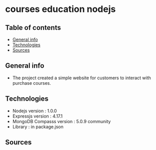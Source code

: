 # courses education nodejs
## Table of contents
* [General info](#general-info)
* [Technologies](#technologies)
* [Sources](#source)
## General info
* The project created a simple website for customers to interact with purchase courses.
## Technologies
* Nodejs version : 1.0.0
* Expressjs version :  4.17.1
* MongoDB Compasss version : 5.0.9 community
* Library : in package.json
## Sources 
